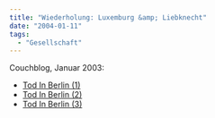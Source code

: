 ```yaml
---
title: "Wiederholung: Luxemburg &amp; Liebknecht"
date: "2004-01-11"
tags:
  - "Gesellschaft"
---
```


Couchblog, Januar 2003:

- [Tod In Berlin (1)](http://www.couchblog.de/couchblog/archives/2003/01/tod_in_berlin_1.php)
- [Tod In Berlin (2)](http://www.couchblog.de/couchblog/archives/2003/01/tod_in_berlin_2.php)
- [Tod In Berlin (3)](http://www.couchblog.de/couchblog/archives/2003/01/tod_in_berlin_3.php)
